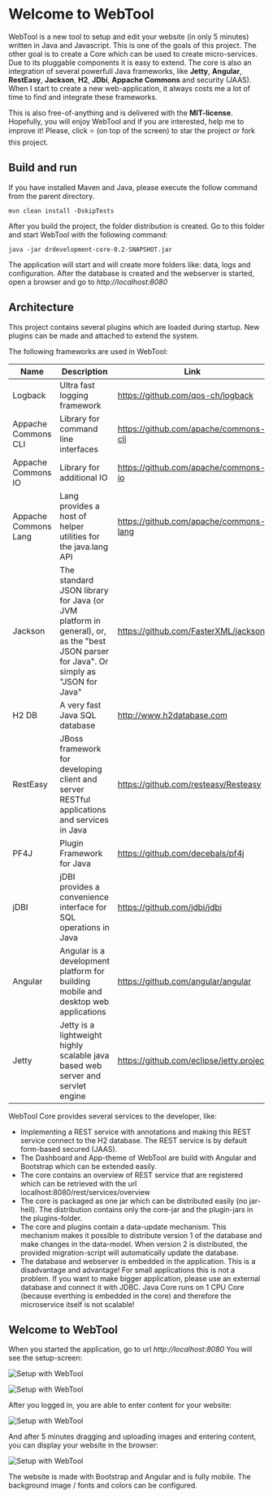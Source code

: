 # Welcome to WebTool
WebTool is a new tool to setup and edit your website (in only 5 minutes) written in Java and Javascript. This is one of the goals of this project. The other goal is to create a Core which can be used to create micro-services. Due to its pluggable components it is easy to extend.
The core is also an integration of several powerfull Java frameworks, like **Jetty**, **Angular**, **RestEasy**, **Jackson**, **H2**, **JDbi**, **Appache Commons** and security (JAAS). When I start to create a new web-application, it always costs me a lot of time to find and integrate these frameworks.

This is also free-of-anything and is delivered with the **MIT-license**. Hopefully, you will enjoy WebTool and if you are interested, help me to improve it! Please, click :star: (on top of the screen) to star the project or fork this project. 

## Build and run
If you have installed Maven and Java, please execute the follow command from the parent directory.
```
mvn clean install -DskipTests
```
After you build the project, the folder distribution is created. Go to this folder and start WebTool with the following command:
```
java -jar drdevelopment-core-0.2-SNAPSHOT.jar
```
The application will start and will create more folders like: data, logs and configuration. After the database is created and the webserver is started, open a browser and go to *http://localhost:8080*

## Architecture

This project contains several plugins which are loaded during startup. New plugins can be made and attached to extend the system.

The following frameworks are used in WebTool:

| Name                 | Description                                             | Link                                    |
| -------------------- | ------------------------------------------------------- | --------------------------------------- |
| Logback              | Ultra fast logging framework                            | https://github.com/qos-ch/logback       |
| Appache Commons CLI  | Library for command line interfaces                     | https://github.com/apache/commons-cli   |
| Appache Commons IO   | Library for additional IO                               | https://github.com/apache/commons-io    |
| Appache Commons Lang | Lang provides a host of helper utilities for the java.lang API                            | https://github.com/apache/commons-lang  |
| Jackson | The standard JSON library for Java (or JVM platform in general), or, as the "best JSON parser for Java". Or simply as "JSON for Java" | https://github.com/FasterXML/jackson |
| H2 DB | A very fast Java SQL database | http://www.h2database.com |
| RestEasy | JBoss framework for developing client and server RESTful applications and services in Java | https://github.com/resteasy/Resteasy |
| PF4J | Plugin Framework for Java | https://github.com/decebals/pf4j |
| jDBI | jDBI provides a convenience interface for SQL operations in Java | https://github.com/jdbi/jdbi |
| Angular | Angular is a development platform for building mobile and desktop web applications | https://github.com/angular/angular |
| Jetty | Jetty is a lightweight highly scalable java based web server and servlet engine | https://github.com/eclipse/jetty.project |

WebTool Core provides several services to the developer, like:
* Implementing a REST service with annotations and making this REST service connect to the H2 database. The REST service is by default form-based secured (JAAS).
* The Dashboard and App-theme of WebTool are build with Angular and Bootstrap which can be extended easily.
* The core contains an overview of REST service that are registered which can be retrieved with the url localhost:8080/rest/services/overview
* The core is packaged as one jar which can be distributed easily (no jar-hell). The distribution contains only the core-jar and the plugin-jars in the plugins-folder.
* The core and plugins contain a data-update mechanism. This mechanism makes it possible to distribute version 1 of the database and make changes in the data-model. When version 2 is distributed, the provided migration-script will automatically update the database.
* The database and webserver is embedded in the application. This is a disadvantage and advantage! For small applications this is not a problem. If you want to make bigger application, please use an external database and connect it with JDBC. Java Core runs on 1 CPU Core (because everthing is embedded in the core) and therefore the microservice itself is not scalable!

## Welcome to WebTool
When you started the application, go to url *http://localhost:8080*
You will see the setup-screen:

![Setup with WebTool](http://www.drdevelopment.org/static/images/setup.png)

![Setup with WebTool](http://www.drdevelopment.org/static/images/login.png)

After you logged in, you are able to enter content for your website:

![Setup with WebTool](http://www.drdevelopment.org/static/images/paragraph.png)

And after 5 minutes dragging and uploading images and entering content, you can display your website in the browser:

![Setup with WebTool](http://www.drdevelopment.org/static/images/website.png)

The website is made with Bootstrap and Angular and is fully mobile. The background image / fonts and colors can be configured.
